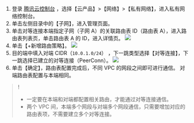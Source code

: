 1.  登录 [腾讯云控制台](https://console.cloud.tencent.com/) ，选择【云产品】>【网络】>【私有网络】，进入私有网络控制台。
2. 单击左侧目录中的【子网】，进入管理页面。
3. 单击对等连接本端指定子网（子网 A）的关联路由表 ID（路由表 A），进入路由表列表页，单击路由表 A 的 ID，进入详情页。
 ![](https://main.qcloudimg.com/raw/16a93ec595064886bba1fb1598da9588.png)
4. 单击【+新增路由策略】。
![](https://main.qcloudimg.com/raw/253f2bdd5c4b8bd5c1a9a88975226e6f.png)
5. 目的端中填入对端 CIDR（`10.0.1.0/24`） ，下一跳类型选择【对等连接】，下一跳选择已建立的对等连接（PeerConn）。
![](https://main.qcloudimg.com/raw/4903a4b3222f61cec1a304a7967a61b7.png)
6. 单击【确定】，路由表配置完成后，不同 VPC 的网段之间即可进行通信。
对端路由表配置与本端相同。
>!
>- 一定要在本端和对端都配置相关路由，才能通过对等连接通信。
>- 两个 VPC 间，本端多个网段与对端多个网段通信，只需要增加对应的路由表项，不需要建立多个对等连接。


